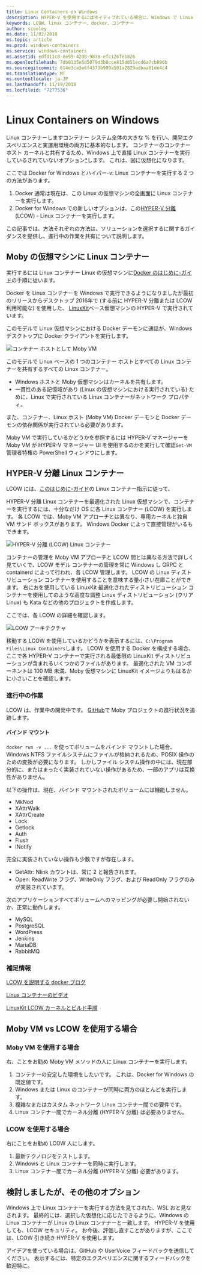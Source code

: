 ```yaml
---
title: Linux Containers on Windows
description: HYPER-V を使用するにはネイティブれている場合に、Windows で Linux コンテナーを実行する方法について説明します。
keywords: LCOW、linux コンテナー、docker、コンテナー
author: scooley
ms.date: 11/02/2018
ms.topic: article
ms.prod: windows-containers
ms.service: windows-containers
ms.assetid: edfd11c8-ee99-42d8-9878-efc126fe1826
ms.openlocfilehash: 7db0135e5d5079d3b8cce815d051ecd6a7cb896b
ms.sourcegitcommit: 614e3ca3e6f4373b999a501a2829adbaa61de4c4
ms.translationtype: MT
ms.contentlocale: ja-JP
ms.lasthandoff: 11/19/2018
ms.locfileid: "7277536"
---
```

# <a name="linux-containers-on-windows"></a>Linux Containers on Windows

Linux コンテナーしますコンテナー システム全体の大きな % を行い、開発エクスペリエンスと実運用環境の両方に基本的なします。  コンテナーのコンテナー ホスト カーネルと共有するため、Windows 上で直接 Linux コンテナーを実行しているされていないオプション[*](linux-containers.md#other-options-we-considered)します。  これは、図に仮想化になります。

ここでは Docker for Windows とハイパー-v: Linux コンテナーを実行する 2 つの方法があります。

1. Docker 通常は現在は、この Linux の仮想マシンの全画面に Linux コンテナーを実行します。
1. Docker for Windows での新しいオプションは、この[HYPER-V 分離](../manage-containers/hyperv-container.md)(LCOW) - Linux コンテナーを実行します。

この記事では、方法それぞれの方法は、ソリューションを選択するに関するガイダンスを提供し、進行中の作業を共有について説明します。

## <a name="linux-containers-in-a-moby-vm"></a>Moby の仮想マシンに Linux コンテナー

実行するには Linux コンテナー Linux の仮想マシンに[Docker のはじめに-ガイド](https://docs.docker.com/docker-for-windows/)の手順に従います。

Docker を Linux コンテナーを Windows で実行できるようになりましたが最初のリリースからデスクトップ 2016年で (する前に HYPER-V 分離または LCOW 利用可能な) を使用した、 [LinuxKit](https://github.com/linuxkit/linuxkit)ベース仮想マシンの HYPER-V で実行されています。

このモデルで Linux 仮想マシンにおける Docker デーモンに通話が、Windows デスクトップに Docker クライアントを実行します。

![コンテナー ホストとして Moby VM](media/MobyVM.png)

このモデルで Linux ベースの 1 つのコンテナー ホストとすべての Linux コンテナーを共有するすべての Linux コンテナー。

* Windows ホストと Moby 仮想マシンはカーネルを共有します。
* 一貫性のある記憶域があり (Linux の仮想マシンにおける実行されている) ために、Linux で実行されている Linux コンテナーがネットワーク プロパティ。

また、コンテナー、Linux ホスト (Moby VM) Docker デーモンと Docker デーモンの依存関係が実行されている必要があります。

Moby VM で実行しているかどうかを参照するには HYPER-V マネージャーを Moby VM が HYPER-V マネージャー UI を使用するのかを実行して確認`Get-VM`管理者特権の PowerShell ウィンドウにします。

## <a name="linux-containers-with-hyper-v-isolation"></a>HYPER-V 分離 Linux コンテナー

LCOW には、[このはじめに-ガイド](../quick-start/quick-start-windows-10.md)の Linux コンテナー指示に従って、

HYPER-V 分離 Linux コンテナーを最適化された Linux 仮想マシンで、コンテナーを実行するには、十分なだけ OS に各 Linux コンテナー (LCOW) を実行します。  各 LCOW では、Moby VM アプローチとは異なり、専用カーネルと独自 VM サンド ボックスがあります。  Windows Docker によって直接管理がいるもできます。

![HYPER-V 分離 (LCOW) Linux コンテナー](media/lcow-approach.png)

コンテナーの管理を Moby VM アプローチと LCOW 間とは異なる方法で詳しく見ていくで、LCOW モデル コンテナーの管理を常に Windows し GRPC と containerd によって行われ、各 LCOW 管理します。  LCOW の Linux ディストリビューション コンテナーを使用することを意味する量小さい在庫ことができます。  右におを使用している LinuxKit 最適化されたディストリビューション コンテナーを使用してのような高度な調整 Linux ディストリビューション (クリア Linux) も Kata などの他のプロジェクトを作成します。

ここでは、各 LCOW の詳細を確認します。

![LCOW アーキテクチャ](media/lcow.png)

移動する LCOW を使用しているかどうかを表示するには、`C:\Program Files\Linux Containers`します。  LCOW を使用する Docker を構成する場合、ここで各 HYPER-V コンテナーで実行される最低限の LinuxKit ディストリビューションが含まれるいくつかのファイルがあります。  最適化された VM コンポーネントは 100 MB 未満、Moby 仮想マシンに LinuxKit イメージよりもはるかに小さいことを確認します。

### <a name="work-in-progress"></a>進行中の作業

LCOW は、作業中の開発中です。  [GitHub](https://github.com/moby/moby/issues/33850)で Moby プロジェクトの進行状況を追跡します。

#### <a name="bind-mounts"></a>バインド マウント

`docker run -v ...` を使ってボリュームをバインド マウントした場合、Windows NTFS ファイルシステムにファイルが格納されるため、POSIX 操作のための変換が必要になります。 しかしファイル システム操作の中には、現在部分的に、またはまったく実装されていない操作があるため、一部のアプリは互換性がありません。

以下の操作は、現在、バインド マウントされたボリュームには機能しません。

* MkNod
* XAttrWalk
* XAttrCreate
* Lock
* Getlock
* Auth
* Flush
* INotify

完全に実装されていない操作も少数ですが存在します。

* GetAttr: Nlink カウントは、常に 2 と報告されます。
* Open: ReadWrite フラグ、WriteOnly フラグ、および ReadOnly フラグのみが実装されています。

次のアプリケーションすべてボリュームへのマッピングが必要し開始されないか、正常に動作します。

* MySQL
* PostgreSQL
* WordPress
* Jenkins
* MariaDB
* RabbitMQ

### <a name="extra-information"></a>補足情報

[LCOW を説明する docker ブログ](https://blog.docker.com/2017/11/docker-for-windows-17-11/)

[Linux コンテナーのビデオ](https://sec.ch9.ms/ch9/1e5a/08ff93f2-987e-4f8d-8036-2570dcac1e5a/LinuxContainer.mp4)

[LinuxKit LCOW カーネルとビルド手順](https://github.com/linuxkit/lcow)

## <a name="when-to-use-moby-vm-vs-lcow"></a>Moby VM vs LCOW を使用する場合

### <a name="when-to-use-moby-vm"></a>Moby VM を使用する場合

右、ことをお勧め Moby VM メソッドの人に Linux コンテナーを実行します。

1. コンテナーの安定した環境をしたいです。  これは、Docker for Windows の既定値です。
1. Windows または Linux のコンテナーが同時に両方のほとんどを実行します。
1. 複雑なまたはカスタム ネットワーク Linux コンテナー間での要件です。
1. Linux コンテナー間でカーネル分離 (HYPER-V 分離) は必要ありません。

### <a name="when-to-use-lcow"></a>LCOW を使用する場合

右にことをお勧め LCOW 人にします。

1. 最新テクノロジをテストします。
1. Windows と Linux コンテナーを同時に実行します。
1. Linux コンテナー間でカーネル分離 (HYPER-V 分離) 必要があります。

## <a name="other-options-we-considered"></a>検討しましたが、その他のオプション

Windows 上で Linux コンテナーを実行する方法を見てされた、WSL おと見なされます。 最終的には、選択した仮想化に応じたできるように、Windows の Linux コンテナーが Linux の Linux コンテナーと一致します。 HYPER-V を使用しても、LCOW セキュリティ。 お今後、評価し直すことがありますが、ここでは、LCOW 引き続き HYPER-V を使用します。

アイデアを使っている場合は、GitHub や UserVoice フィードバックを送信してください。  表示するには、特定のエクスペリエンスに関するフィードバックを歓迎特に。

